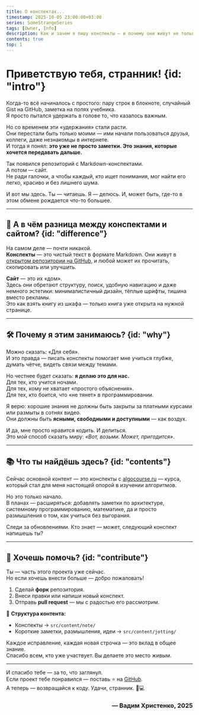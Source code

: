 ```yaml
---
title: О конспектах...
timestamp: 2025-10-05 23:00:00+03:00
series: SomeStrangeSeries
tags: [Owner, Info]
description: Как и зачем я пишу конспекты — и почему они живут не только в моём блокноте.
contents: true
top: 1
---
```


# Приветствую тебя, странник! {id: "intro"}

Когда-то всё начиналось с простого: пару строк в блокноте, случайный Gist на GitHub, заметка на полях учебника.  
Я просто пытался удержать в голове то, что казалось важным.  

Но со временем эти «удержания» стали расти.  
Они перестали быть только моими — ими начали пользоваться друзья, коллеги, даже незнакомцы в интернете.  
И тогда я понял: **это уже не просто заметки. Это знания, которые хочется передавать дальше.**

Так появился репозиторий с Markdown-конспектами.  
А потом — сайт.  
Не ради галочки, а чтобы каждый, кто ищет понимания, мог найти его легко, красиво и без лишнего шума.

И вот мы здесь. Ты — читаешь. Я — делюсь. И, может быть, где-то в этом обмене рождается что-то большее.

---

## :thinking: А в чём разница между конспектами и сайтом? {id: "difference"}

На самом деле — почти никакой.  
**Конспекты** — это чистый текст в формате Markdown. Они живут в [открытом репозитории на GitHub](https://github.com/Vadim-Khristenko/Tedu_Notes), и любой может их прочитать, скопировать или улучшить.  

**Сайт** — это их «дом».  
Здесь они обретают структуру, поиск, удобную навигацию и даже немного эстетики: минималистичный дизайн, тёплые шрифты, тишина вместо рекламы.  
Это как взять книгу из шкафа — только книга уже открыта на нужной странице.

---

## 🛠️ Почему я этим занимаюсь? {id: "why"}

Можно сказать: «Для себя».  
И это правда — писать конспекты помогает мне учиться глубже, думать чётче, видеть связи между темами.

Но честнее будет сказать: **я делаю это для нас.**  
Для тех, кто учится ночами.  
Для тех, кому не хватает «простого объяснения».  
Для тех, кто боится, что «не тянет» в программировании.

Я верю: хорошие знания не должны быть закрыты за платными курсами или размыты в сотнях видео.  
Они должны быть **ясными, свободными и доступными** — как воздух.

И да, мне просто нравится кодить. И делиться.  
Это мой способ сказать миру: *«Вот, возьми. Может, пригодится»*.

---

## 📚 Что ты найдёшь здесь? {id: "contents"}

Сейчас основной контент — это конспекты с [algocourse.ru](https://algocourse.ru) — курса, который стал для меня настоящей опорой в изучении алгоритмов.  

Но это только начало.  
В планах — расширяться: добавлять заметки по архитектуре, системному программированию, математике, да и просто размышления о том, как учиться без выгорания.  

Следи за обновлениями. Кто знает — может, следующий конспект напишешь ты?

---

## 🤝 Хочешь помочь? {id: "contribute"}

Ты — часть этого проекта уже сейчас.  
Но если хочешь внести больше — добро пожаловать!

1. Сделай **форк** репозитория.  
2. Внеси правки или напиши новый конспект.  
3. Отправь **pull request** — мы с радостью его рассмотрим.

📁 **Структура контента:**  

- Конспекты → `src/content/note/`  
- Короткие заметки, размышления, идеи → `src/content/jotting/`

Каждое исправление, каждая новая строчка — это вклад в общее знание.  
Спасибо всем, кто уже участвует. Вы делаете это место живым.

---

И спасибо тебе — за то, что заглянул.  
Если проект тебе понравился — поставь ⭐ на [GitHub](https://github.com/Vadim-Khristenko/Tedu_Notes).  
А теперь — возвращайся к коду. Удачи, странник. 🚀💻

<h3 align="right">— Вадим Христенко, 2025</h3>